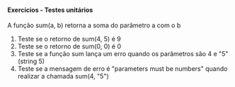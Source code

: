 #### Exercícios - Testes unitários

A função sum(a, b) retorna a soma do parâmetro a com o b

1. Teste se o retorno de sum(4, 5) é 9
2. Teste se o retorno de sum(0, 0) é 0
3. Teste se a função sum lança um erro quando os parâmetros são 4 e "5" (string 5)
4. Teste se a mensagem de erro é "parameters must be numbers" quando realizar a chamada sum(4, "5")